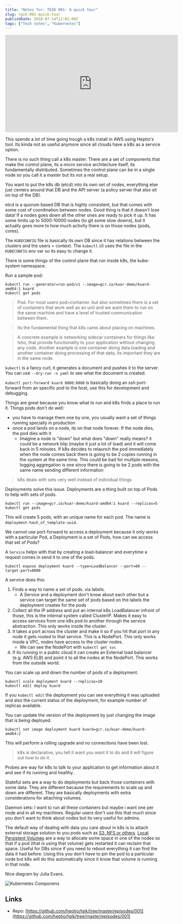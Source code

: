 ```yaml
---
title: "Notes for: TGIK 001: A quick tour"
slug: tgik-001-quick-tour
publishDate: 2018-07-14T12:01:00Z
tags: ["Tech notes", "Kubernetes"]
---
```


<iframe width="560" height="315" src="https://www.youtube.com/embed/9YYeE-bMWv8" title="YouTube video player" frameborder="0" allow="accelerometer; autoplay; clipboard-write; encrypted-media; gyroscope; picture-in-picture" allowfullscreen></iframe>

This spends a lot of time going trough a k8s install in AWS using Heptio's tool. Its kinda not as useful anymore since all clouds have a k8s as a service option.

There is no such thing call a k8s master. There are a set of components that make the control plane, its a micro service architecture itself, its fundamentally distributed. Sometimes the control plane can be in a single node so you call it a master but its not a real setup.

You want to put the k8s db (etcd) into its own set of nodes, everything else just centers around that DB and the API server (a policy server that also sit on top of the DB).

etcd is a quorum based DB that is highly consistent, but that comes with some cost of coordination between nodes. Good thing is that it doesn't lose data! If a nodes goes down all the other ones are ready to pick it up. It has some limits up to 5000-10000 nodes (to git some slow downs), but it actually goes more to how much activity there is on those nodes (pods, cores).

The `KUBECONFIG` file is basically its own DB since it has relations between the clusters and the users = context. The `kubectl` cli uses the file in the `KUBECONFIG` env var so its easy to change it.

There is some things of the control plane that run inside k8s, the kube-system namespace.

Run a sample pod:

```
kubectl run --generator=run-pod/v1 --image=gcr.io/kuar-demo/kuard-amd64:1 kuard
kubectl get pods
```

> Pod. For most users pod=container. but also sometimes there is a set of containers that work well as an unit and we want them to run on the same machine and have a level of trusted communication between them.

> Its the fundamental thing that k8s cares about placing on machines.

> A concrete example is networking sidecar containers for things like Istio, that provide functionality to your application without changing any code. Another example is one container doing data loading and another container doing processing of that data, its important they are in the same node.

`kubectl` is a fancy curl, it generates a document and pushes it to the server.
You can use `--dry-run -o yaml` to see what the document is created.

`kubectl port-forward kuard 8080:8080` is basically doing an ssh port-forward from an specific pod to the host, use this for development and debugging.

Things are great because you know what to run and k8s finds a place to run it. Things pods don't do well:

- you have to manage them one by one, you usually want a set of things running specially in production
- once a pod lands on a node, its on that node forever. If the node dies, the pod dies with it
  - Imagine a node is "down" but what does "down" really means? it could be a network blip (maybe it just a lot of load) and it will come back in 5 minutes. If k8s decides to relaunch the pod immediately when the node comes back there is going to be 2 copies running in the system at the same time. This could be bad for multiple reasons, logging aggregation is one since there is going to be 2 pods with the same name sending different information

> k8s deals with sets very well instead of individual things

Deployments solve this issue. Deployments are a thing built on top of Pods to help with sets of pods.

    kubectl run --image=gcr.io/kuar-demo/kuard-amd64:1 kuard --replicas=5
    kubectl get pods

This will create 5 pods, with an unique name for each pod. The name is `deployment-hash_of_template-uuid`.

We cannot use port-forward to access a deployment because it only works with a particular Pod, a Deployment is a set of Pods, how can we access that set of Pods?

A `Service` helps with that by creating a load-balancer and everytime a request comes in send it to one of the pods.

```
kubectl expose deployment kuard --type=LoadBalancer --port=80 --target-port=8080
```

A service does this:

1. Finds a way to name a set of pods. via labels.
   - A Service and a deployment don't know about each other but a service can target the same set of pods based on the labels the deployment creates for the pods
2. Collect all the IP address and put an internal k8s LoadBalancer infront of those, this is the internal system called ClusterIP. Makes it easy to access services from one k8s pod to another through the service abstraction. This only works inside the cluster.
3. It takes a port across the cluster and make it so if you hit that port in any node it gets routed to that service. This is a NodePort. This only works inside a VPC, nodes have access to the cluster nodes.
   - We can see the NodePort with `kubectl get svc`
4. If its running in a public cloud it can create an External load balancer (e.g. AWS ELB) and point it to all the nodes at the NodePort. This works from the outside world.

You can scale up and down the number of pods of a deployment.

```
kubectl scale deployment kuard --replicas=10
kubectl edit deploy kuard
```

If you `kubectl edit` the deployment you can see everything it was uploaded and also the current status of the deployment, for example number of replicas available.

You can update the version of the deployment by just changing the image that is being deployed.

```
kubectl set image deployment kuard kuard=gcr.io/kuar-demo/kuard-amd64:2
```

This will perform a rolling upgrade and no connections have been lost.

> k8s is declarative, you tell it want you want it to do and it will figure out how to do it.

Probes are way for k8s to talk to your application to get information about it and see if its running and healthy.

Stateful sets are a way to do deployments but back those containers with some data. They are different because the requirements to scale up and down are different. They are basically deployments with extra considerations for attaching volumes.

Daemon sets: I want to run all these containers but maybe i want one per node and in all my machines. Regular users don't use this that much since you don't want to think about nodes but its very useful for admins.

The default way of dealing with data you care about in k8s is to attach external storage solution to you pods such as [S3, NFS or others](https://kubernetes.io/docs/concepts/storage/volumes/#types-of-volumes). [Local Persistent Volumes](https://kubernetes.io/blog/2018/04/13/local-persistent-volumes-beta/) are a way to allocate some space in one of the nodes so that if a pod (that is using that volume) gets restarted it can reclaim that space. Useful for DBs since if you need to reboot everything it can find the data it had before. Using this you don't have to pin the pod to a particular node but k8s will do this automatically since it know that volume is running in that node.

Nice diagram by Julia Evans.

![Kubernetes Componens](https://pbs.twimg.com/media/DBzjTTKUIAA1OvE.jpg)

## Links

- Repo: [https://github.com/heptio/tgik/tree/master/episodes/001](https://github.com/heptio/tgik/tree/master/episodes/001)
